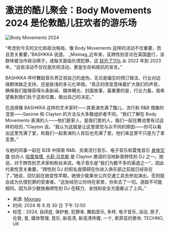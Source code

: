 # 激进的酷儿聚会：Body Movements 2024 是伦敦酷儿狂欢者的游乐场

![Body Movements 2024](https://newhdmedia.com/wp-content/uploads/2024/08/radical-queer-gathering-body-movements-2024-was-a-playground-for-londons-queer-ravers.jpg)

“考虑到今天的文化和政治格局，像 Body Movements 这样的活动不仅重要，而且至关重要，”BASHKKA 说道。 _Mixmag_近年来，反跨性别言论在英国盛行，该群体被当作政治棋子，或每天面临仇恨犯罪，这 [跃升了11％](https://www.theguardian.com/society/2023/oct/05/record-rise-hate-crimes-transgender-people-reported-england-and-wales) 从 2022 年到 2023 年。“这些活动不仅仅是庆祝活动，更是生存和抵抗的宣言。”

BASHKKA 呼吁舞蹈音乐界正视自己的虚伪，无论是偏见的预订做法、行业对边缘群体缺乏支持，还是肤浅的多元化举措。“真正的改变意味着扩大我们的声音，确保我们能够获得头条新闻、媒体曝光、封面故事，最重要的是，行业力量。我希望看到我们处于这些位置，做出自己的决定。”

在选择像 BASHKKA 这样的艺术家时——其表演充满了酷儿、流行和 R&B 偶像的混音——Saoirse 和 Clayton 的方法与大多数组织者不同。“我们了解在 Body Movements 表演的人——他们是家人，是我们爱的人，我们一起在舞池里有过这样的经历，”Clayton 说。“我认为这就是让这里感觉与众不同的原因——你可以看出这里充满了爱，和我们一起表演的人背后也充满了爱。他们来这里不只是为了拿支票。”

与她的同事一起在 B2B 中探索 R&B、另类流行音乐、电子音乐和雷鬼音乐 [身体交换](https://www.instagram.com/bodyswap_/?__d=1%3Futm_source%3dig_embed) 创办人 [哈里埃塔](https://www.instagram.com/harietta__/), [卡莉·马克斯](https://www.instagram.com/karliemarx.wav/) 是 Clayton 邀请的当地新晋跨性别 DJ 之一。她说，对于跨性别艺术家和粉丝来说，电子音乐是“我们为数不多的渠道之一”，因此代表性至关重要。“跨性别 DJ 的知名度障碍在你进入俱乐部之前就已经存在了，”她说，回忆起在她变性早期，她很少能乘坐公共交通工具去参加演出，否则就会成为仇恨犯罪的受害者。“这些经历让你待在家里，你失去了一切。道路不可能相同，因为非少数族裔顺性别 DJ 在精力、金钱和安全方面都占了上风。”

- 来源: [Mixmag](https://mixmag.net/feature/body-movements-saoirse-london-festival-review-queer-playground)
- 时间: 2024 年 8 月 30 日 下午 12:50
- 标签：2024, 自闭症, 保护套, 犯罪率, 舞蹈音乐, 多样, 电子音乐, 活动, 房子, 伦敦, 爱, 媒体管理, 音乐, 新高清, 新高清传媒, 一个, 索菲亚的使命, TECHNO, UK